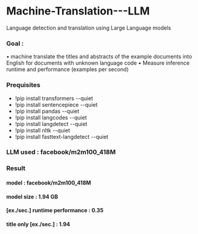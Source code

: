 # Machine-Translation---LLM
Language detection and translation using Large Language models

### Goal : 
•	machine translate the titles and abstracts of the example documents into English for documents with unknown language code
•	Measure inference runtime and performance (examples per second)


### Prequisites
- !pip install transformers --quiet
- !pip install sentencepiece --quiet 
- !pip install pandas --quiet 
- !pip install langcodes  --quiet 
- !pip install langdetect --quiet 
- !pip install nltk --quiet 
- !pip install fasttext-langdetect --quiet 

### LLM used :  facebook/m2m100_418M

### Result 

#### model :   facebook/m2m100_418M 
#### model size :   1.94 GB
#### [ex./sec.]	runtime performance :  0.35 
#### title only [ex./sec.] : 	 1.94
